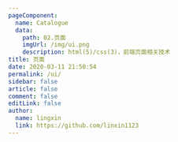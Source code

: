 ```yaml
---
pageComponent: 
  name: Catalogue
  data: 
    path: 02.页面
    imgUrl: /img/ui.png
    description: html(5)/css(3)，前端页面相关技术
title: 页面
date: 2020-03-11 21:50:54
permalink: /ui/
sidebar: false
article: false
comment: false
editLink: false
author: 
  name: lingxin
  link: https://github.com/linxin1123
---
```

